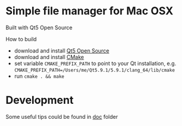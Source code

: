 Simple file manager for Mac OSX
===============================

Built with Qt5 Open Source

How to build
* download and install [Qt5 Open Source](https://qt.io)
* download and install [CMake](https://cmake.org)
* set variable ``CMAKE_PREFIX_PATH`` to point to your Qt installation, e.g. 
``CMAKE_PREFIX_PATH=/Users/me/Qt5.9.1/5.9.1/clang_64/lib/cmake``
* run ``cmake . && make``


Development
===========
Some useful tips could be found in [doc](./doc) folder
